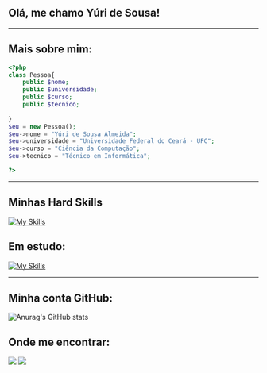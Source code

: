 ## Olá, me chamo Yúri de Sousa!

---
## Mais sobre mim:

```php
<?php
class Pessoa{
    public $nome;
    public $universidade;
    public $curso;
    public $tecnico;
    
}
$eu = new Pessoa();
$eu->nome = "Yúri de Sousa Almeida";
$eu->universidade = "Universidade Federal do Ceará - UFC";
$eu->curso = "Ciência da Computação";
$eu->tecnico = "Técnico em Informática";

?>

```
---

## Minhas Hard Skills
[![My Skills](https://skillicons.dev/icons?i=html,css,js,php,java,python,mysql)](https://skillicons.dev)


## Em estudo:
[![My Skills](https://skillicons.dev/icons?i=c)](https://skillicons.dev)

---


## Minha conta GitHub:
![Anurag's GitHub stats](https://github-readme-stats.vercel.app/api?username=YuriDeSousa&show_icons=true&theme=dracula)
    
## Onde me encontrar:
<p align="left">

  <a href="https://www.linkedin.com/in/y%C3%BAri-sousa-049361228/" alt="LinkedIn">
  <img src="https://img.shields.io/badge/-Linkedin-0e76a8?style=flat-square&logo=Linkedin&logoColor=white&link=https://www.linkedin.com/in/y%C3%BAri-sousa-049361228/" /></a>

  
  <a href="https://www.instagram.com/yurisousabh/" alt="Instagram">
  <img src="https://img.shields.io/badge/-Instagram-DF0174?style=flat-square&labelColor=DF0174&logo=instagram&logoColor=white&link=https://www.instagram.com/yurisousabh/"/></a>
</p>

